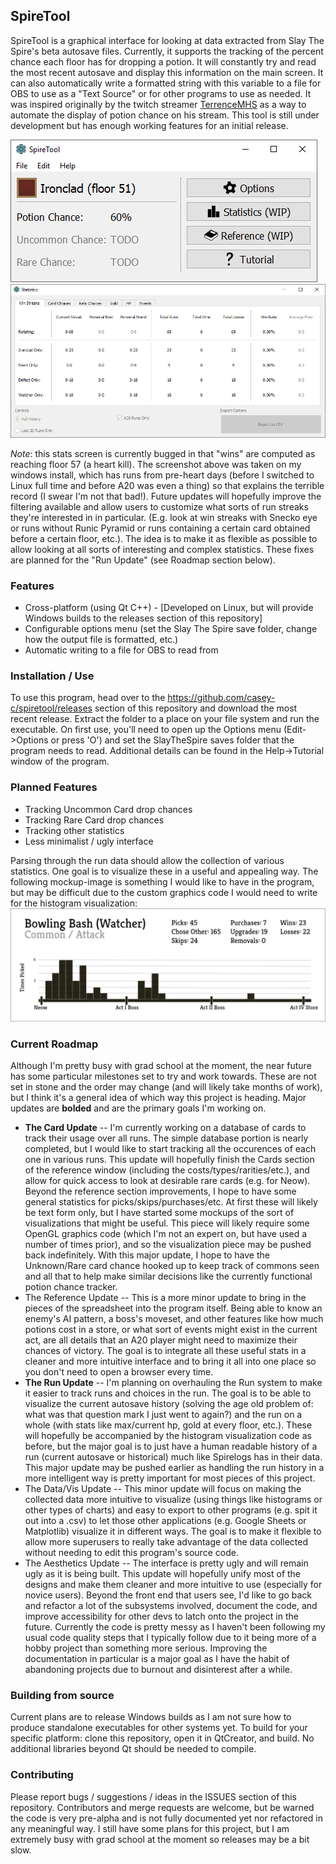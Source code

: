 ## SpireTool

SpireTool is a graphical interface for looking at data extracted from Slay The Spire's beta autosave files. Currently, it supports the tracking of the percent chance each floor has for dropping a potion. It will constantly try and read the most recent autosave and display this information on the main screen. It can also automatically write a formatted string with this variable to a file for OBS to use as a "Text Source" or for other programs to use as needed. It was inspired originally by the twitch streamer [TerrenceMHS](https://twitch.tv/terrencemhs) as a way to automate the display of potion chance on his stream. This tool is still under development but has enough working features for an initial release.

![Screenshot](https://raw.githubusercontent.com/casey-c/spiretool/master/spiretool_screenshot_v2.png "Main Window")
![Screenshot](https://raw.githubusercontent.com/casey-c/spiretool/master/spiretool_screenshot_stats.png "Statistics Window")

*Note*: this stats screen is currently bugged in that "wins" are computed as reaching floor 57 (a heart kill). The screenshot above was taken on my windows install, which has runs from pre-heart days (before I switched to Linux full time and before A20 was even a thing) so that explains the terrible record (I swear I'm not that bad!). Future updates will hopefully improve the filtering available and allow users to customize what sorts of run streaks they're interested in in particular. (E.g. look at win streaks with Snecko eye or runs without Runic Pyramid or runs containing a certain card obtained before a certain floor, etc.). The idea is to make it as flexible as possible to allow looking at all sorts of interesting and complex statistics. These fixes are planned for the "Run Update" (see Roadmap section below).

### Features
* Cross-platform (using Qt C++) - [Developed on Linux, but will provide Windows builds to the releases section of this repository]
* Configurable options menu (set the Slay The Spire save folder, change how the output file is formatted, etc.)
* Automatic writing to a file for OBS to read from

### Installation / Use
To use this program, head over to the https://github.com/casey-c/spiretool/releases section of this repository and download the most recent release. Extract the folder to a place on your file system and run the executable. On first use, you'll need to open up the Options menu (Edit->Options or press 
'O') and set the SlayTheSpire saves folder that the program needs to read. Additional details can be found in the Help->Tutorial window of the program.

### Planned Features
* Tracking Uncommon Card drop chances
* Tracking Rare Card drop chances
* Tracking other statistics
* Less minimalist / ugly interface

Parsing through the run data should allow the collection of various statistics. One goal is to visualize these in a useful and appealing way. The following mockup-image is something I would like to have in the program, but may be difficult due to the custom graphics code I would need to write for the histogram visualization:
![Screenshot](https://raw.githubusercontent.com/casey-c/spiretool/master/card_detail.png "Card Statistics")

### Current Roadmap
Although I'm pretty busy with grad school at the moment, the near future has some particular milestones set to try and work towards. These are not set in stone and the order may change (and will likely take months of work), but I think it's a general idea of which way this project is heading. Major updates are **bolded** and are the primary goals I'm working on.

* **The Card Update** -- I'm currently working on a database of cards to track their usage over all runs. The simple database portion is nearly completed, but I would like to start tracking all the occurences of each one in various runs. This update will hopefully finish the Cards section of the reference window (including the costs/types/rarities/etc.), and allow for quick access to look at desirable rare cards (e.g. for Neow). Beyond the reference section improvements, I hope to have some general statistics for picks/skips/purchases/etc. At first these will likely be text form only, but I have started some mockups of the sort of visualizations that might be useful. This piece will likely require some OpenGL graphics code (which I'm not an expert on, but have used a number of times prior), and so the visualization piece may be pushed back indefinitely. With this major update, I hope to have the Unknown/Rare card chance hooked up to keep track of commons seen and all that to help make similar decisions like the currently functional potion chance tracker.
* The Reference Update -- This is a more minor update to bring in the pieces of the spreadsheet into the program itself. Being able to know an enemy's AI pattern, a boss's moveset, and other features like how much potions cost in a store, or what sort of events might exist in the current act, are all details that an A20 player might need to maximize their chances of victory. The goal is to integrate all these useful stats in a cleaner and more intuitive interface and to bring it all into one place so you don't need to open a browser every time.
* **The Run Update** -- I'm planning on overhauling the Run system to make it easier to track runs and choices in the run. The goal is to be able to visualize the current autosave history (solving the age old problem of: what was that question mark I just went to again?) and the run on a whole (with stats like max/current hp, gold at every floor, etc.). These will hopefully be accompanied by the histogram visualization code as before, but the major goal is to just have a human readable history of a run (current autosave or historical) much like Spirelogs has in their data. This major update may be pushed earlier as handling the run history in a more intelligent way is pretty important for most pieces of this project.
* The Data/Vis Update -- This minor update will focus on making the collected data more intuitive to visualize (using things like histograms or other types of charts) and easy to export to other programs (e.g. spit it out into a .csv) to let those other applications (e.g. Google Sheets or Matplotlib) visualize it in different ways. The goal is to make it flexible to allow more superusers to really take advantage of the data collected without needing to edit this program's source code.
* The Aesthetics Update -- The interface is pretty ugly and will remain ugly as it is being built. This update will hopefully unify most of the designs and make them cleaner and more intuitive to use (especially for novice users). Beyond the front end that users see, I'd like to go back and refactor a lot of the subsystems involved, document the code, and improve accessibility for other devs to latch onto the project in the future. Currently the code is pretty messy as I haven't been following my usual code quality steps that I typically follow due to it being more of a hobby project than something more serious. Improving the documentation in particular is a major goal as I have the habit of abandoning projects due to burnout and disinterest after a while.


### Building from source
Current plans are to release Windows builds as I am not sure how to produce standalone executables for other systems yet. To build for your specific platform: clone this repository, open it in QtCreator, and build. No additional libraries beyond Qt should be needed to compile.

### Contributing
Please report bugs / suggestions / ideas in the ISSUES section of this repository. Contributors and merge requests are welcome, but be warned the code is very pre-alpha and is not fully documented yet nor refactored in any meaningful way. I still have some plans for this project, but I am extremely busy with grad school at the moment so releases may be a bit slow.
